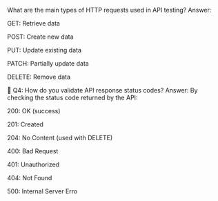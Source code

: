 What are the main types of HTTP requests used in API testing?
Answer:

GET: Retrieve data

POST: Create new data

PUT: Update existing data

PATCH: Partially update data

DELETE: Remove data

🔸 Q4: How do you validate API response status codes?
Answer:
By checking the status code returned by the API:

200: OK (success)

201: Created

204: No Content (used with DELETE)

400: Bad Request

401: Unauthorized

404: Not Found

500: Internal Server Erro

